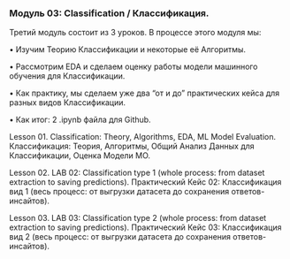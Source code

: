 ### Модуль 03: Classification / Классификация.
Третий модуль состоит из 3 уроков. В процессе этого модуля мы:

• Изучим Теорию Классификации и некоторые её Алгоритмы.

• Рассмотрим EDA и сделаем оценку работы модели машинного обучения для Классификации.

• Как практику, мы сделаем уже два “от и до” практических кейса для разных видов Классификации.

• Как итог: 2 .ipynb файла для Github.

Lesson 01. Classification: Theory, Algorithms, EDA, ML Model Evaluation.
Классификация: Теория, Алгоритмы, Общий Анализ Данных для Классификации, Оценка Модели МО.

Lesson 02. LAB 02: Classification type 1 (whole process: from dataset extraction to saving predictions).
Практический Кейс 02: Классификация вид 1 (весь процесс: от выгрузки датасета до сохранения ответов-инсайтов).

Lesson 03. LAB 03: Classification type 2 (whole process: from dataset extraction to saving predictions).
Практический Кейс 03: Классификация вид 2 (весь процесс: от выгрузки датасета до сохранения ответов-инсайтов).
